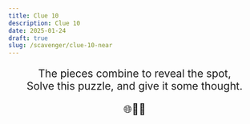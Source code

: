 ```yaml
---
title: Clue 10
description: Clue 10
date: 2025-01-24
draft: true
slug: /scavenger/clue-10-near
---
```


<div style="text-align: center; font-size: 1.5em;">

The pieces combine to reveal the spot, <br>
Solve this puzzle, and give it some thought. <br>

🌐🔗📱

</div>
